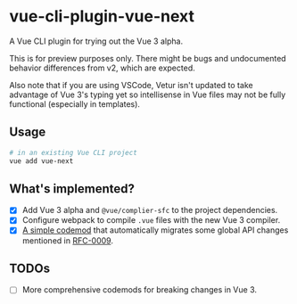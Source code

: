 # vue-cli-plugin-vue-next

A Vue CLI plugin for trying out the Vue 3 alpha.

This is for preview purposes only. There might be bugs and undocumented behavior differences from v2, which are expected.

Also note that if you are using VSCode, Vetur isn't updated to take advantage of Vue 3's typing yet so intellisense in Vue files may not be fully functional (especially in templates).

## Usage

```sh
# in an existing Vue CLI project
vue add vue-next
```

## What's implemented?

- [x] Add Vue 3 alpha and `@vue/complier-sfc` to the project dependencies.
- [x] Configure webpack to compile `.vue` files with the new Vue 3 compiler.
- [x] [A simple codemod](./generator/codemods/rfc09-global-api) that automatically migrates some global API changes mentioned in [RFC-0009](https://github.com/vuejs/rfcs/blob/master/active-rfcs/0009-global-api-change.md).

## TODOs

- [ ] More comprehensive codemods for breaking changes in Vue 3.
